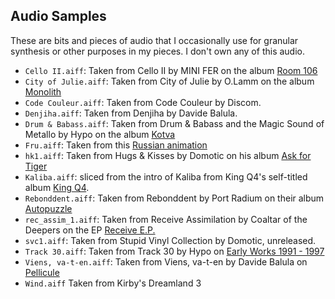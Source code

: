 ## Audio Samples
These are bits and pieces of audio that I occasionally use for granular synthesis or other purposes in my pieces. I don't own any of this audio.

- `Cello II.aiff`: Taken from Cello II by MINI FER on the album [Room 106](https://itunes.apple.com/us/album/cello-ii/id292502990?i=292503035)
- `City of Julie.aiff`: Taken from City of Julie by O.Lamm on the album [Monolith](http://olamm.bandcamp.com/track/city-of-julie-with-cindy-lee-baker)
- `Code Couleur.aiff`: Taken from Code Couleur by Discom.
- `Denjiha.aiff`: Taken from Denjiha by Davide Balula.
- `Drum & Babass.aiff`: Taken from Drum & Babass and the Magic Sound of Metallo by Hypo on the album [Kotva](http://hypo.bandcamp.com/track/drum-babass-and-the-magic-sound-of-metallo)
- `Fru.aiff`: Taken from this [Russian animation](https://www.youtube.com/watch?v=qbar3nsf0_U)
- `hk1.aiff`: Taken from Hugs & Kisses by Domotic on his album [Ask for Tiger](http://domotic.bandcamp.com/track/hugs-kisses)
- `Kaliba.aiff`: sliced from the intro of Kaliba from King Q4's self-titled album [King Q4](http://kingq4.bandcamp.com/album/king-q4).
- `Rebonddent.aiff`: Taken from Rebonddent by Port Radium on their album [Autopuzzle](http://www.amazon.fr/Autopuzzle-Port-Radium/dp/B00005OL4X)
- `rec_assim_1.aiff`: Taken from Receive Assimilation by Coaltar of the Deepers on the EP [Receive E.P.](http://www.amazon.com/receive-COALTAR-DEEPERS-Þ-ÇèL-HEALERS/dp/B00005EYL7)
- `svc1.aiff`: Taken from Stupid Vinyl Collection by Domotic, unreleased.
- `Track 30.aiff`: Taken from Track 30 by Hypo on [Early Works 1991 - 1997](http://hypo.bandcamp.com/track/hypo-early-works-1991-1997-track-30)
- `Viens, va-t-en.aiff`: Taken from Viens, va-t-en by Davide Balula on [Pellicule](http://www.amazon.com/Viens-va-t-en/dp/B0016GPYHQ)
- `Wind.aiff` Taken from Kirby's Dreamland 3
